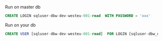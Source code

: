 Run on master db
```sql
CREATE LOGIN sqluser-dbw-dev-westeu-001-read  WITH PASSWORD = 'xxx'
```

Run on your db


```sql
CREATE USER [sqluser-dbw-dev-westeu-001-read]  FOR LOGIN [sqluser-dbw_dev-westeu-001-read]  WITH DEFAULT_SCHEMA = dbo;
```
